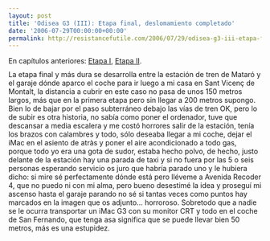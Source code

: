 ```yaml
---
layout: post
title: 'Odisea G3 (III): Etapa final, deslomamiento completado'
date: '2006-07-29T00:00:00+00:00'
permalink: http://resistancefutile.com/2006/07/29/odisea-g3-iii-etapa-final-deslomamiento-completado/
---
```

En capítulos anteriores: <a href="http://resistancefutile.blogspot.com/2006/07/la-odisea-g3-i-etapa-i-de-kn-al-tram.html">Etapa I</a>, <a href="http://resistancefutile.blogspot.com/2006/07/la-odisea-g3-ii-etapa-ii-contrarreloj.html">Etapa II</a>.
<img style="display:block; margin:0px auto 10px; text-align:center;" src="http://photos1.blogger.com/blogger/6639/1972/320/iMac%20G3.png" border="0" alt="" />La etapa final y más dura se desarrolla entre la estación de tren de Mataró y el garaje  dónde aparco el coche para ir luego a mi casa en Sant Vicenç de Montalt, la distancia a cubrir en este caso no pasa de unos 150 metros largos, más que en la primera etapa pero sin llegar a 200 metros supongo. Bien lo de bajar por el paso subterráneo debajo las vías de tren OK, pero lo de subir es otra historia, no sabía como poner el ordenador, tuve que descansar a media escalera y me costó horrores salir de la estación, tenía los brazos con calambres y todo, sólo deseaba llegar a mi coche, dejar el iMac en el asiento de atràs y poner el aire acondicionado a todo gas, porque todo yo era una gota de sudor, estaba hecho polvo, de hecho, justo delante de la estación hay una parada de taxi y si no fuera por las 5 o seis personas esperando servicio os juro que habría parado uno y le hubiera dicho: si mire sé perfectamente dónde está pero lléveme a Avenida Recoder 4, que no puedo ni con mi alma, pero bueno desestimé la idea y proseguí mi ascenso hasta el garaje parando no sé si tantas veces como puntos hay marcados en la imagen que os adjunto... horroroso. Sobretodo que a nadie se le ocurra transportar un iMac G3 con su monitor CRT y todo en el coche de San Fernando, que tenga asa significa que se puede llevar bien 50 metros, más es una estupidez.
